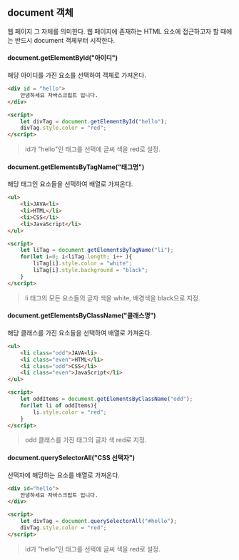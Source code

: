 ## document 객체

웹 페이지 그 자체를 의미한다. 웹 페이지에 존재하는 HTML 요소에 접근하고자 할 때에는 반드시 document 객체부터 시작한다.

#### document.getElementById("아이디")

해당 아이디를 가진 요소를 선택하여 객체로 가져온다.

````html
<div id = "hello">
    안녕하세요 자바스크립트 입니다.
</div>

<script>
	let divTag = document.getElementById("hello");
    divTag.style.color = "red";
</script>
````

> id가 "hello"인 태그를 선택에 글씨 색을 red로 설정.

#### document.getElementsByTagName("태그명")

해당 태그인 요소들을 선택하여 배열로 가져온다.

````html
<ul>
    <li>JAVA<li>
    <li>HTML</li>
    <li>CSS</li>
    <li>JavaScript</li>
</ul>

<script>
	let liTag = document.getElementsByTagName("li");
   	for(let i=0; i<liTag.length; i++ ){
        liTag[i].style.color = "white";
        liTag[i].style.background = "black"; 
    }
</script>
````

> li 태그의 모든 요소들의 글자 색을 white, 배경색을 black으로 지정.

#### document.getElementsByClassName("클래스명")

해당 클래스를 가진 요소들을 선택하여 배열로 가져온다.

````html
<ul>
    <li class="odd">JAVA<li>
    <li class="even">HTML</li>
    <li class="odd">CSS</li>
    <li class="even">JavaScript</li>
</ul>

<script>
	let oddItems = document.getElementsByClassName("odd");
    for(let li of oddItems){
        li.style.color = "red";
    }
</script>
````

> odd 클래스를 가진 태그의 글자 색 red로 지정.

#### document.querySelectorAll("CSS 선택자")

선택자에 해당하는 요소를 배열로 가져온다.

````html
<div id="hello">
    안녕하세요 자바스크립트 입니다.
</div>

<script>
	let divTag = document.querySelectorAll("#hello");
    divTag.style.color = "red";
</script>
````

> id가 "hello"인 태그를 선택에 글씨 색을 red로 설정.

